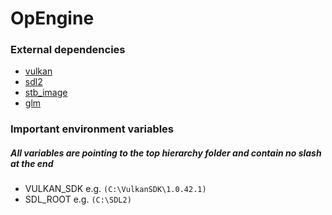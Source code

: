 # OpEngine

### External dependencies
* [vulkan](https://vulkan.lunarg.com/)
* [sdl2](https://www.libsdl.org/download-2.0.php)
* [stb_image](https://github.com/nothings/stb)
* [glm](http://glm.g-truc.net/0.9.8/index.html)

### Important environment variables
##### All variables are pointing to the top hierarchy folder and contain no slash at the end
* VULKAN_SDK e.g. `(C:\VulkanSDK\1.0.42.1)`
* SDL_ROOT e.g. `(C:\SDL2)`